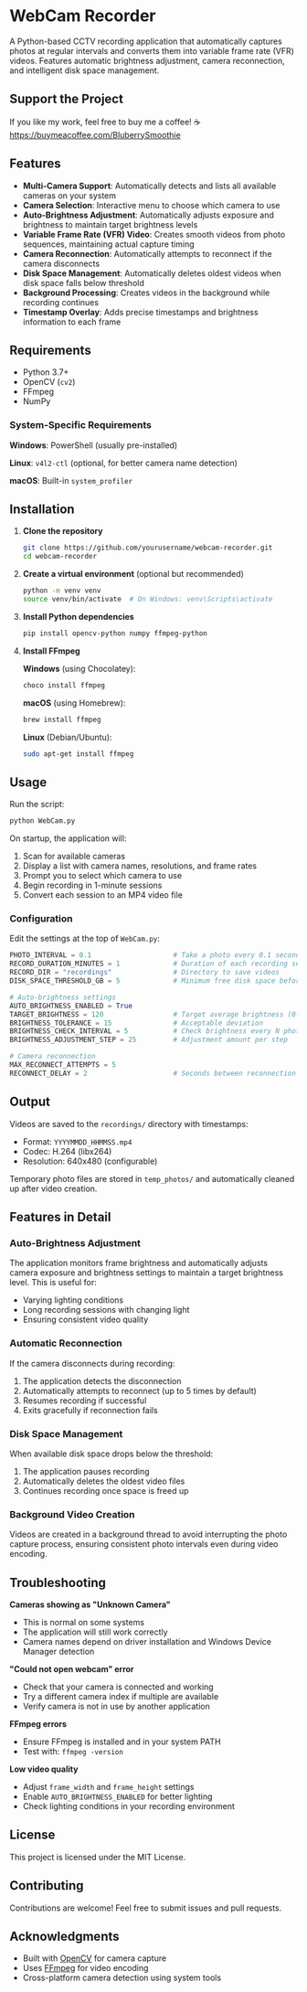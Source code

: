 # WebCam Recorder

A Python-based CCTV recording application that automatically captures photos at regular intervals and converts them into variable frame rate (VFR) videos. Features automatic brightness adjustment, camera reconnection, and intelligent disk space management.

## Support the Project
If you like my work, feel free to buy me a coffee! ☕
https://buymeacoffee.com/BluberrySmoothie

## Features

- **Multi-Camera Support**: Automatically detects and lists all available cameras on your system
- **Camera Selection**: Interactive menu to choose which camera to use
- **Auto-Brightness Adjustment**: Automatically adjusts exposure and brightness to maintain target brightness levels
- **Variable Frame Rate (VFR) Video**: Creates smooth videos from photo sequences, maintaining actual capture timing
- **Camera Reconnection**: Automatically attempts to reconnect if the camera disconnects
- **Disk Space Management**: Automatically deletes oldest videos when disk space falls below threshold
- **Background Processing**: Creates videos in the background while recording continues
- **Timestamp Overlay**: Adds precise timestamps and brightness information to each frame

## Requirements

- Python 3.7+
- OpenCV (`cv2`)
- FFmpeg
- NumPy

### System-Specific Requirements

**Windows**: PowerShell (usually pre-installed)

**Linux**: `v4l2-ctl` (optional, for better camera name detection)

**macOS**: Built-in `system_profiler`

## Installation

1. **Clone the repository**
   ```bash
   git clone https://github.com/yourusername/webcam-recorder.git
   cd webcam-recorder
   ```

2. **Create a virtual environment** (optional but recommended)
   ```bash
   python -m venv venv
   source venv/bin/activate  # On Windows: venv\Scripts\activate
   ```

3. **Install Python dependencies**
   ```bash
   pip install opencv-python numpy ffmpeg-python
   ```

4. **Install FFmpeg**
   
   **Windows** (using Chocolatey):
   ```bash
   choco install ffmpeg
   ```
   
   **macOS** (using Homebrew):
   ```bash
   brew install ffmpeg
   ```
   
   **Linux** (Debian/Ubuntu):
   ```bash
   sudo apt-get install ffmpeg
   ```

## Usage

Run the script:
```bash
python WebCam.py
```

On startup, the application will:
1. Scan for available cameras
2. Display a list with camera names, resolutions, and frame rates
3. Prompt you to select which camera to use
4. Begin recording in 1-minute sessions
5. Convert each session to an MP4 video file

### Configuration

Edit the settings at the top of `WebCam.py`:

```python
PHOTO_INTERVAL = 0.1                    # Take a photo every 0.1 seconds
RECORD_DURATION_MINUTES = 1             # Duration of each recording session
RECORD_DIR = "recordings"               # Directory to save videos
DISK_SPACE_THRESHOLD_GB = 5             # Minimum free disk space before cleanup

# Auto-brightness settings
AUTO_BRIGHTNESS_ENABLED = True
TARGET_BRIGHTNESS = 120                 # Target average brightness (0-255)
BRIGHTNESS_TOLERANCE = 15               # Acceptable deviation
BRIGHTNESS_CHECK_INTERVAL = 5           # Check brightness every N photos
BRIGHTNESS_ADJUSTMENT_STEP = 25         # Adjustment amount per step

# Camera reconnection
MAX_RECONNECT_ATTEMPTS = 5
RECONNECT_DELAY = 2                     # Seconds between reconnection attempts
```

## Output

Videos are saved to the `recordings/` directory with timestamps:
- Format: `YYYYMMDD_HHMMSS.mp4`
- Codec: H.264 (libx264)
- Resolution: 640x480 (configurable)

Temporary photo files are stored in `temp_photos/` and automatically cleaned up after video creation.

## Features in Detail

### Auto-Brightness Adjustment

The application monitors frame brightness and automatically adjusts camera exposure and brightness settings to maintain a target brightness level. This is useful for:
- Varying lighting conditions
- Long recording sessions with changing light
- Ensuring consistent video quality

### Automatic Reconnection

If the camera disconnects during recording:
1. The application detects the disconnection
2. Automatically attempts to reconnect (up to 5 times by default)
3. Resumes recording if successful
4. Exits gracefully if reconnection fails

### Disk Space Management

When available disk space drops below the threshold:
1. The application pauses recording
2. Automatically deletes the oldest video files
3. Continues recording once space is freed up

### Background Video Creation

Videos are created in a background thread to avoid interrupting the photo capture process, ensuring consistent photo intervals even during video encoding.

## Troubleshooting

**Cameras showing as "Unknown Camera"**
- This is normal on some systems
- The application will still work correctly
- Camera names depend on driver installation and Windows Device Manager detection

**"Could not open webcam" error**
- Check that your camera is connected and working
- Try a different camera index if multiple are available
- Verify camera is not in use by another application

**FFmpeg errors**
- Ensure FFmpeg is installed and in your system PATH
- Test with: `ffmpeg -version`

**Low video quality**
- Adjust `frame_width` and `frame_height` settings
- Enable `AUTO_BRIGHTNESS_ENABLED` for better lighting
- Check lighting conditions in your recording environment

## License

This project is licensed under the MIT License.

## Contributing

Contributions are welcome! Feel free to submit issues and pull requests.

## Acknowledgments

- Built with [OpenCV](https://opencv.org/) for camera capture
- Uses [FFmpeg](https://ffmpeg.org/) for video encoding
- Cross-platform camera detection using system tools
